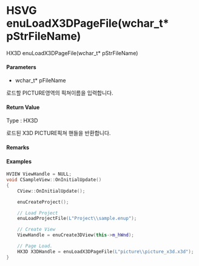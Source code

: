 # HSVG enuLoadX3DPageFile\(wchar\_t\* pStrFileName\)

HX3D enuLoadX3DPageFile\(wchar\_t\* pStrFileName\)

#### Parameters

* wchar\_t\* pFileName

로드할 PICTURE영역의 픽쳐이름을 입력합니다.

#### Return Value

Type : HX3D

로드된 X3D PICTURE픽쳐 핸들을 반환합니다.

#### Remarks

#### Examples

```cpp
HVIEW ViewHandle = NULL; 
void CSampleView::OnInitialUpdate() 
{ 
    CView::OnInitialUpdate(); 

    enuCreateProject(); 

    // Load Project
    enuLoadProjectFile(L"Project\\sample.enup"); 

    // Create View
    ViewHandle = enuCreate3DView(this->m_hWnd); 

    // Page Load. 
    HX3D X3DHandle = enuLoadX3DPageFile(L"picture\\picture_x3d.x3d");
}
```




